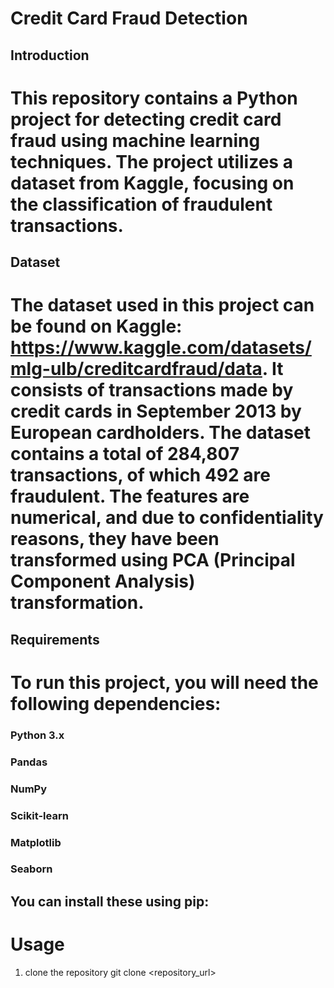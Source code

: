 # Credit Card Fraud Detection
## Introduction 
# This repository contains a Python project for detecting credit card fraud using machine learning techniques. The project utilizes a dataset from Kaggle, focusing on the classification of fraudulent transactions.
## Dataset
# The dataset used in this project can be found on Kaggle: https://www.kaggle.com/datasets/mlg-ulb/creditcardfraud/data. It consists of transactions made by credit cards in September 2013 by European cardholders. The dataset contains a total of 284,807 transactions, of which 492 are fraudulent. The features are numerical, and due to confidentiality reasons, they have been transformed using PCA (Principal Component Analysis) transformation.
## Requirements
# To run this project, you will need the following dependencies:
### Python 3.x
### Pandas
### NumPy
### Scikit-learn
### Matplotlib
### Seaborn
## You can install these using pip:
# Usage
1. clone the repository
git clone <repository_url>

